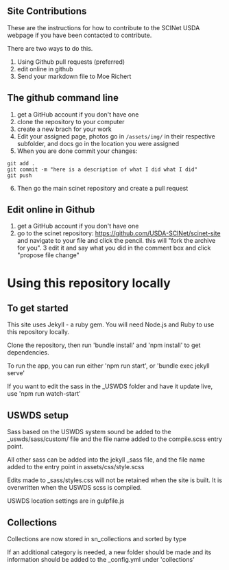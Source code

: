 ## Site Contributions

These are the instructions for how to contribute to the SCINet USDA webpage if you have been contacted to contribute.

There are two ways to do this.

1. Using Github pull requests (preferred)
2. edit online in github
2. Send your markdown file to Moe Richert

## The github command line

1. get a GitHub account if you don't have one
2. clone the repository to your computer
3. create a new brach for your work
4. Edit your assigned page, photos go in `/assets/img/` in their respective subfolder, and docs go in the location you were assigned
5. When you are done commit your changes:

  ```
  git add .
  git commit -m "here is a description of what I did what I did"
  git push
  ```

6. Then go the main scinet repository and create a pull request

## Edit online in Github
1. get a GitHub account if you don't have one
2. go to the scinet repository: https://github.com/USDA-SCINet/scinet-site and navigate to your file and click the pencil. this will "fork the archive for you".
3 edit it and say what you did in the comment box and click "propose file change"


# Using this repository locally

## To get started

This site uses Jekyll - a ruby gem.  You will need Node.js and Ruby to use this repository locally.

Clone the repository, then run 'bundle install' and 'npm install' to get dependencies.

To run the app, you can run either 'npm run start', or 'bundle exec jekyll serve'

If you want to edit the sass in the _USWDS folder and have it update live, use 'npm run watch-start'

## USWDS setup

Sass based on the USWDS system sound be added to the _uswds/sass/custom/ file and the file name added to the compile.scss entry point.

All other sass can be added into the jekyll _sass file, and the file name added to the entry point in assets/css/style.scss

Edits made to _sass/styles.css will not be retained when the site is built.  It is overwritten when the USWDS scss is compiled.

USWDS location settings are in gulpfile.js

## Collections

Collections are now stored in sn_collections and sorted by type

If an additional category is needed, a new folder should be made and its information should be added to the _config.yml under 'collections'
